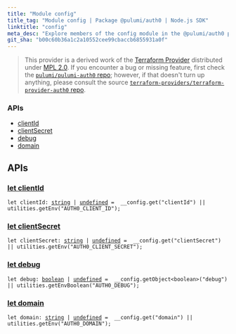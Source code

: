 ```yaml
---
title: "Module config"
title_tag: "Module config | Package @pulumi/auth0 | Node.js SDK"
linktitle: "config"
meta_desc: "Explore members of the config module in the @pulumi/auth0 package."
git_sha: "b00c60b36a1c2a10552cee99cbaccb6855931a0f"
---
```


<!-- WARNING: this page was generated by a tool. Do not edit it by hand. -->
<!-- To change it, please see https://github.com/pulumi/docs/tree/master/tools/tscdocgen. -->


> This provider is a derived work of the [Terraform Provider](https://github.com/terraform-providers/terraform-provider-auth0)
> distributed under [MPL 2.0](https://www.mozilla.org/en-US/MPL/2.0/). If you encounter a bug or missing feature,
> first check the [`pulumi/pulumi-auth0` repo](https://github.com/pulumi/pulumi-auth0/issues); however, if that doesn't turn up anything,
> please consult the source [`terraform-providers/terraform-provider-auth0` repo](https://github.com/terraform-providers/terraform-provider-auth0/issues).







<h3>APIs</h3>
<ul class="api">
    <li><a href="#clientId"><span class="symbol api"></span>clientId</a></li>
    <li><a href="#clientSecret"><span class="symbol api"></span>clientSecret</a></li>
    <li><a href="#debug"><span class="symbol api"></span>debug</a></li>
    <li><a href="#domain"><span class="symbol api"></span>domain</a></li>
</ul>




<h2 id="apis">APIs</h2>
<h3 class="pdoc-module-header" id="clientId" data-link-title="clientId">
    <a href="https://github.com/pulumi/pulumi-auth0/blob/b00c60b36a1c2a10552cee99cbaccb6855931a0f/sdk/nodejs/config/vars.ts#L9">
        let <strong>clientId</strong>
    </a>
</h3>

<pre class="highlight"><code><span class='kd'>let</span> clientId: <span class='kd'><a href='https://developer.mozilla.org/en-US/docs/Web/JavaScript/Reference/Global_Objects/String'>string</a></span> | <span class='kd'><a href='https://developer.mozilla.org/en-US/docs/Web/JavaScript/Reference/Global_Objects/undefined'>undefined</a></span> = <span class='s2'> __config.get(&#34;clientId&#34;) || utilities.getEnv(&#34;AUTH0_CLIENT_ID&#34;)</span>;</code></pre>
<h3 class="pdoc-module-header" id="clientSecret" data-link-title="clientSecret">
    <a href="https://github.com/pulumi/pulumi-auth0/blob/b00c60b36a1c2a10552cee99cbaccb6855931a0f/sdk/nodejs/config/vars.ts#L10">
        let <strong>clientSecret</strong>
    </a>
</h3>

<pre class="highlight"><code><span class='kd'>let</span> clientSecret: <span class='kd'><a href='https://developer.mozilla.org/en-US/docs/Web/JavaScript/Reference/Global_Objects/String'>string</a></span> | <span class='kd'><a href='https://developer.mozilla.org/en-US/docs/Web/JavaScript/Reference/Global_Objects/undefined'>undefined</a></span> = <span class='s2'> __config.get(&#34;clientSecret&#34;) || utilities.getEnv(&#34;AUTH0_CLIENT_SECRET&#34;)</span>;</code></pre>
<h3 class="pdoc-module-header" id="debug" data-link-title="debug">
    <a href="https://github.com/pulumi/pulumi-auth0/blob/b00c60b36a1c2a10552cee99cbaccb6855931a0f/sdk/nodejs/config/vars.ts#L11">
        let <strong>debug</strong>
    </a>
</h3>

<pre class="highlight"><code><span class='kd'>let</span> debug: <span class='kd'><a href='https://developer.mozilla.org/en-US/docs/Web/JavaScript/Reference/Global_Objects/Boolean'>boolean</a></span> | <span class='kd'><a href='https://developer.mozilla.org/en-US/docs/Web/JavaScript/Reference/Global_Objects/undefined'>undefined</a></span> = <span class='s2'> __config.getObject&lt;boolean&gt;(&#34;debug&#34;) || utilities.getEnvBoolean(&#34;AUTH0_DEBUG&#34;)</span>;</code></pre>
<h3 class="pdoc-module-header" id="domain" data-link-title="domain">
    <a href="https://github.com/pulumi/pulumi-auth0/blob/b00c60b36a1c2a10552cee99cbaccb6855931a0f/sdk/nodejs/config/vars.ts#L12">
        let <strong>domain</strong>
    </a>
</h3>

<pre class="highlight"><code><span class='kd'>let</span> domain: <span class='kd'><a href='https://developer.mozilla.org/en-US/docs/Web/JavaScript/Reference/Global_Objects/String'>string</a></span> | <span class='kd'><a href='https://developer.mozilla.org/en-US/docs/Web/JavaScript/Reference/Global_Objects/undefined'>undefined</a></span> = <span class='s2'> __config.get(&#34;domain&#34;) || utilities.getEnv(&#34;AUTH0_DOMAIN&#34;)</span>;</code></pre>
